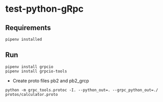 # test-python-gRpc
## Requirements
    pipenv installed
## Run 
```
pipenv install grpcio
pipenv install grpcio-tools
```
- Create proto files pb2 and pb2_grcp
```
python -m grpc_tools.protoc -I. --python_out=. --grpc_python_out=./ protos/calculator.proto
```